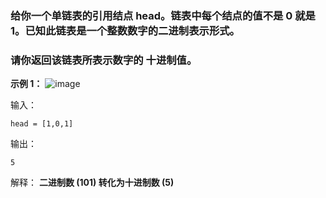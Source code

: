 ### 给你一个单链表的引用结点 head。链表中每个结点的值不是 0 就是 1。已知此链表是一个整数数字的二进制表示形式。

### 请你返回该链表所表示数字的 十进制值。

**示例 1：**
![image](https://user-images.githubusercontent.com/62934005/117564059-a73cb780-b0dc-11eb-8ca5-b8517e01f9ba.png)

输入：
```
head = [1,0,1]
```
输出：
```
5
```
解释：
**二进制数 (101) 转化为十进制数 (5)**
